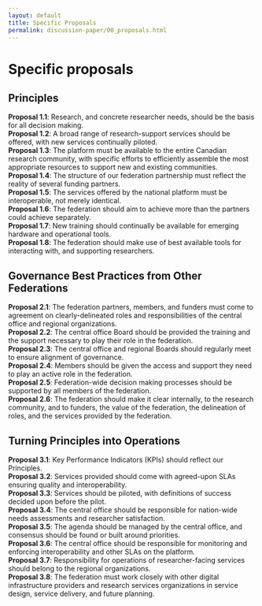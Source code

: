 ```yaml
---
layout: default
title: Specific Proposals
permalink: discussion-paper/00_proposals.html
---
```


# Specific proposals

## Principles
**Proposal 1.1**: Research, and concrete researcher needs, should be the basis for all decision making.<br/>
**Proposal 1.2**: A broad range of research-support services should be offered, with new services continually piloted.<br/>
**Proposal 1.3**: The platform must be available to the entire Canadian research community, with specific efforts to efficiently assemble the most appropriate resources to support new and existing communities.<br/>
**Proposal 1.4**: The structure of our federation partnership must reflect the reality of several funding partners. <br/>
**Proposal 1.5**: The services offered by the national platform must be interoperable, not merely identical.<br/>
**Proposal 1.6**: The federation should aim to achieve more than the partners could achieve separately.<br/>
**Proposal 1.7**: New training should continually be available for emerging hardware and operational tools. <br/>
**Proposal 1.8**: The federation should make use of best available tools for interacting with, and supporting researchers.<br/>
## Governance Best Practices from Other Federations
**Proposal 2.1**: The federation partners, members, and funders must come to agreement on clearly-delineated roles and responsibilities of the central office and regional organizations.<br/>
**Proposal 2.2**: The central office Board should be provided the training and the support necessary to play their role in the federation. <br/>
**Proposal 2.3**: The central office and regional Boards should regularly meet to ensure alignment of governance. <br/>
**Proposal 2.4**: Members should be given the access and support they need to play an active role in the federation. <br/>
**Proposal 2.5**: Federation-wide decision making processes should be supported by all members of the federation.<br/>
**Proposal 2.6**: The federation should make it clear internally, to the research community, and to funders, the value of the federation, the delineation of roles, and the services provided by the federation.<br/>
## Turning Principles into Operations
**Proposal 3.1**: Key Performance Indicators (KPIs) should reflect our Principles.<br/>
**Proposal 3.2**: Services provided should come with agreed-upon SLAs ensuring quality and interoperability. <br/>
**Proposal 3.3**: Services should be piloted, with definitions of success decided upon before the pilot. <br/>
**Proposal 3.4**: The central office should be responsible for nation-wide needs assessments and researcher satisfaction. <br/>
**Proposal 3.5**: The agenda should be managed by the central office, and consensus should be found or built around priorities. <br/>
**Proposal 3.6**: The central office should be responsible for monitoring and enforcing interoperability and other SLAs on the platform.<br/>
**Proposal 3.7**: Responsibility for operations of researcher-facing services should belong to the regional organizations.<br/>
**Proposal 3.8**: The federation must work closely with other digital infrastructure providers and research services organizations in service design, service delivery, and future planning.<br/>
